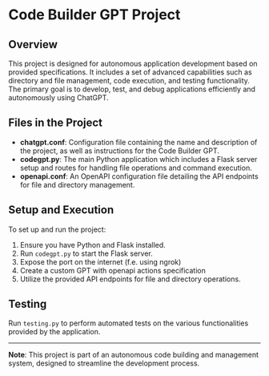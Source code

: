 # Code Builder GPT Project

## Overview
This project is designed for autonomous application development based on provided specifications. It includes a set of advanced capabilities such as directory and file management, code execution, and testing functionality. The primary goal is to develop, test, and debug applications efficiently and autonomously using ChatGPT.

## Files in the Project
- **chatgpt.conf**: Configuration file containing the name and description of the project, as well as instructions for the Code Builder GPT.
- **codegpt.py**: The main Python application which includes a Flask server setup and routes for handling file operations and command execution.
- **openapi.conf**: An OpenAPI configuration file detailing the API endpoints for file and directory management.

## Setup and Execution
To set up and run the project:
1. Ensure you have Python and Flask installed.
2. Run `codegpt.py` to start the Flask server.
3. Expose the port on the internet (f.e. using ngrok)
4. Create a custom GPT with openapi actions specification
3. Utilize the provided API endpoints for file and directory operations.

## Testing
Run `testing.py` to perform automated tests on the various functionalities provided by the application.

---

**Note**: This project is part of an autonomous code building and management system, designed to streamline the development process.